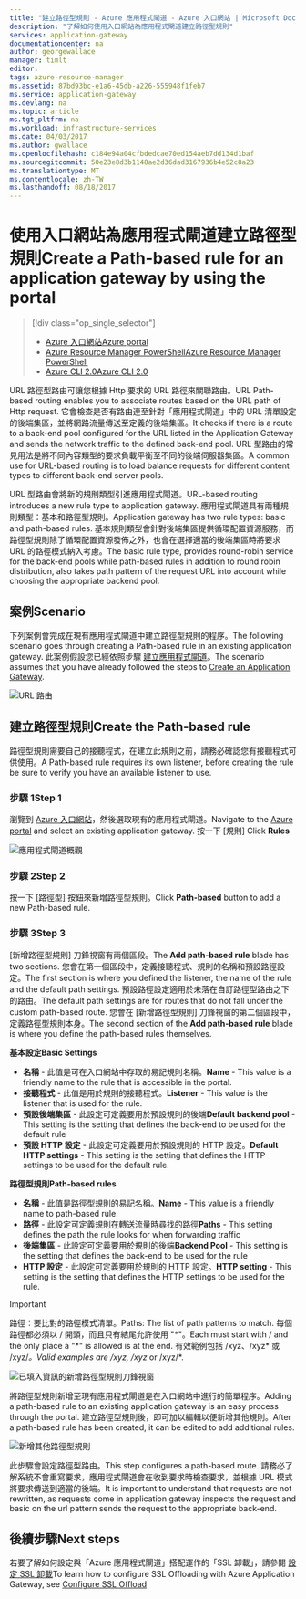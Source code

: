 ```yaml
---
title: "建立路徑型規則 - Azure 應用程式閘道 - Azure 入口網站 | Microsoft Docs"
description: "了解如何使用入口網站為應用程式閘道建立路徑型規則"
services: application-gateway
documentationcenter: na
author: georgewallace
manager: timlt
editor: 
tags: azure-resource-manager
ms.assetid: 87bd93bc-e1a6-45db-a226-555948f1feb7
ms.service: application-gateway
ms.devlang: na
ms.topic: article
ms.tgt_pltfrm: na
ms.workload: infrastructure-services
ms.date: 04/03/2017
ms.author: gwallace
ms.openlocfilehash: c184e94a04cfbdedcae70ed154aeb7dd134d1baf
ms.sourcegitcommit: 50e23e8d3b1148ae2d36dad3167936b4e52c8a23
ms.translationtype: MT
ms.contentlocale: zh-TW
ms.lasthandoff: 08/18/2017
---
```

# <a name="create-a-path-based-rule-for-an-application-gateway-by-using-the-portal"></a><span data-ttu-id="69682-103">使用入口網站為應用程式閘道建立路徑型規則</span><span class="sxs-lookup"><span data-stu-id="69682-103">Create a Path-based rule for an application gateway by using the portal</span></span>

> [!div class="op_single_selector"]
> * [<span data-ttu-id="69682-104">Azure 入口網站</span><span class="sxs-lookup"><span data-stu-id="69682-104">Azure portal</span></span>](application-gateway-create-url-route-portal.md)
> * [<span data-ttu-id="69682-105">Azure Resource Manager PowerShell</span><span class="sxs-lookup"><span data-stu-id="69682-105">Azure Resource Manager PowerShell</span></span>](application-gateway-create-url-route-arm-ps.md)
> * [<span data-ttu-id="69682-106">Azure CLI 2.0</span><span class="sxs-lookup"><span data-stu-id="69682-106">Azure CLI 2.0</span></span>](application-gateway-create-url-route-cli.md)

<span data-ttu-id="69682-107">URL 路徑型路由可讓您根據 Http 要求的 URL 路徑來關聯路由。</span><span class="sxs-lookup"><span data-stu-id="69682-107">URL Path-based routing enables you to associate routes based on the URL path of Http request.</span></span> <span data-ttu-id="69682-108">它會檢查是否有路由連至針對「應用程式閘道」中的 URL 清單設定的後端集區，並將網路流量傳送至定義的後端集區。</span><span class="sxs-lookup"><span data-stu-id="69682-108">It checks if there is a route to a back-end pool configured for the URL listed in the Application Gateway and sends the network traffic to the defined back-end pool.</span></span> <span data-ttu-id="69682-109">URL 型路由的常見用法是將不同內容類型的要求負載平衡至不同的後端伺服器集區。</span><span class="sxs-lookup"><span data-stu-id="69682-109">A common use for URL-based routing is to load balance requests for different content types to different back-end server pools.</span></span>

<span data-ttu-id="69682-110">URL 型路由會將新的規則類型引進應用程式閘道。</span><span class="sxs-lookup"><span data-stu-id="69682-110">URL-based routing introduces a new rule type to application gateway.</span></span> <span data-ttu-id="69682-111">應用程式閘道具有兩種規則類型：基本和路徑型規則。</span><span class="sxs-lookup"><span data-stu-id="69682-111">Application gateway has two rule types: basic and path-based rules.</span></span> <span data-ttu-id="69682-112">基本規則類型會針對後端集區提供循環配置資源服務，而路徑型規則除了循環配置資源發佈之外，也會在選擇適當的後端集區時將要求 URL 的路徑模式納入考慮。</span><span class="sxs-lookup"><span data-stu-id="69682-112">The basic rule type, provides round-robin service for the back-end pools while path-based rules in addition to round robin distribution, also takes path pattern of the request URL into account while choosing the appropriate backend pool.</span></span>

## <a name="scenario"></a><span data-ttu-id="69682-113">案例</span><span class="sxs-lookup"><span data-stu-id="69682-113">Scenario</span></span>

<span data-ttu-id="69682-114">下列案例會完成在現有應用程式閘道中建立路徑型規則的程序。</span><span class="sxs-lookup"><span data-stu-id="69682-114">The following scenario goes through creating a Path-based rule in an existing application gateway.</span></span>
<span data-ttu-id="69682-115">此案例假設您已經依照步驟 [建立應用程式閘道](application-gateway-create-gateway-portal.md)。</span><span class="sxs-lookup"><span data-stu-id="69682-115">The scenario assumes that you have already followed the steps to [Create an Application Gateway](application-gateway-create-gateway-portal.md).</span></span>

![URL 路由][scenario]

## <span data-ttu-id="69682-117"><a name="createrule"></a>建立路徑型規則</span><span class="sxs-lookup"><span data-stu-id="69682-117"><a name="createrule"></a>Create the Path-based rule</span></span>

<span data-ttu-id="69682-118">路徑型規則需要自己的接聽程式，在建立此規則之前，請務必確認您有接聽程式可供使用。</span><span class="sxs-lookup"><span data-stu-id="69682-118">A Path-based rule requires its own listener, before creating the rule be sure to verify you have an available listener to use.</span></span>

### <a name="step-1"></a><span data-ttu-id="69682-119">步驟 1</span><span class="sxs-lookup"><span data-stu-id="69682-119">Step 1</span></span>

<span data-ttu-id="69682-120">瀏覽到 [Azure 入口網站](http://portal.azure.com)，然後選取現有的應用程式閘道。</span><span class="sxs-lookup"><span data-stu-id="69682-120">Navigate to the [Azure portal](http://portal.azure.com) and select an existing application gateway.</span></span> <span data-ttu-id="69682-121">按一下 [規則] </span><span class="sxs-lookup"><span data-stu-id="69682-121">Click **Rules**</span></span>

![應用程式閘道概觀][1]

### <a name="step-2"></a><span data-ttu-id="69682-123">步驟 2</span><span class="sxs-lookup"><span data-stu-id="69682-123">Step 2</span></span>

<span data-ttu-id="69682-124">按一下 [路徑型]  按鈕來新增路徑型規則。</span><span class="sxs-lookup"><span data-stu-id="69682-124">Click **Path-based** button to add a new Path-based rule.</span></span>

### <a name="step-3"></a><span data-ttu-id="69682-125">步驟 3</span><span class="sxs-lookup"><span data-stu-id="69682-125">Step 3</span></span>

<span data-ttu-id="69682-126">[新增路徑型規則]  刀鋒視窗有兩個區段。</span><span class="sxs-lookup"><span data-stu-id="69682-126">The **Add path-based rule** blade has two sections.</span></span> <span data-ttu-id="69682-127">您會在第一個區段中，定義接聽程式、規則的名稱和預設路徑設定。</span><span class="sxs-lookup"><span data-stu-id="69682-127">The first section is where you defined the listener, the name of the rule and the default path settings.</span></span> <span data-ttu-id="69682-128">預設路徑設定適用於未落在自訂路徑型路由之下的路由。</span><span class="sxs-lookup"><span data-stu-id="69682-128">The default path settings are for routes that do not fall under the custom path-based route.</span></span> <span data-ttu-id="69682-129">您會在 [新增路徑型規則]  刀鋒視窗的第二個區段中，定義路徑型規則本身。</span><span class="sxs-lookup"><span data-stu-id="69682-129">The second section of the **Add path-based rule** blade is where you define the path-based rules themselves.</span></span>

<span data-ttu-id="69682-130">**基本設定**</span><span class="sxs-lookup"><span data-stu-id="69682-130">**Basic Settings**</span></span>

* <span data-ttu-id="69682-131">**名稱** - 此值是可在入口網站中存取的易記規則名稱。</span><span class="sxs-lookup"><span data-stu-id="69682-131">**Name** - This value is a friendly name to the rule that is accessible in the portal.</span></span>
* <span data-ttu-id="69682-132">**接聽程式** - 此值是用於規則的接聽程式。</span><span class="sxs-lookup"><span data-stu-id="69682-132">**Listener** - This value is the listener that is used for the rule.</span></span>
* <span data-ttu-id="69682-133">**預設後端集區** - 此設定可定義要用於預設規則的後端</span><span class="sxs-lookup"><span data-stu-id="69682-133">**Default backend pool** - This setting is the setting that defines the back-end to be used for the default rule</span></span>
* <span data-ttu-id="69682-134">**預設 HTTP 設定** - 此設定可定義要用於預設規則的 HTTP 設定。</span><span class="sxs-lookup"><span data-stu-id="69682-134">**Default HTTP settings** - This setting is the setting that defines the HTTP settings to be used for the default rule.</span></span>

<span data-ttu-id="69682-135">**路徑型規則**</span><span class="sxs-lookup"><span data-stu-id="69682-135">**Path-based rules**</span></span>

* <span data-ttu-id="69682-136">**名稱** - 此值是路徑型規則的易記名稱。</span><span class="sxs-lookup"><span data-stu-id="69682-136">**Name** - This value is a friendly name to path-based rule.</span></span>
* <span data-ttu-id="69682-137">**路徑** - 此設定可定義規則在轉送流量時尋找的路徑</span><span class="sxs-lookup"><span data-stu-id="69682-137">**Paths** - This setting defines the path the rule looks for when forwarding traffic</span></span>
* <span data-ttu-id="69682-138">**後端集區** - 此設定可定義要用於規則的後端</span><span class="sxs-lookup"><span data-stu-id="69682-138">**Backend Pool** - This setting is the setting that defines the back-end to be used for the rule</span></span>
* <span data-ttu-id="69682-139">**HTTP 設定** - 此設定可定義要用於規則的 HTTP 設定。</span><span class="sxs-lookup"><span data-stu-id="69682-139">**HTTP setting** - This setting is the setting that defines the HTTP settings to be used for the rule.</span></span>

> [!IMPORTANT]
> <span data-ttu-id="69682-140">路徑︰要比對的路徑模式清單。</span><span class="sxs-lookup"><span data-stu-id="69682-140">Paths: The list of path patterns to match.</span></span> <span data-ttu-id="69682-141">每個路徑都必須以 / 開頭，而且只有結尾允許使用 "\*"。</span><span class="sxs-lookup"><span data-stu-id="69682-141">Each must start with / and the only place a "\*" is allowed is at the end.</span></span> <span data-ttu-id="69682-142">有效範例包括 /xyz、/xyz* 或 /xyz/*。</span><span class="sxs-lookup"><span data-stu-id="69682-142">Valid examples are /xyz, /xyz* or /xyz/*.</span></span>  

![已填入資訊的新增路徑型規則刀鋒視窗][2]

<span data-ttu-id="69682-144">將路徑型規則新增至現有應用程式閘道是在入口網站中進行的簡單程序。</span><span class="sxs-lookup"><span data-stu-id="69682-144">Adding a path-based rule to an existing application gateway is an easy process through the portal.</span></span> <span data-ttu-id="69682-145">建立路徑型規則後，即可加以編輯以便新增其他規則。</span><span class="sxs-lookup"><span data-stu-id="69682-145">After a path-based rule has been created, it can be edited to add additional rules.</span></span> 

![新增其他路徑型規則][3]

<span data-ttu-id="69682-147">此步驟會設定路徑型路由。</span><span class="sxs-lookup"><span data-stu-id="69682-147">This step configures a path-based route.</span></span> <span data-ttu-id="69682-148">請務必了解系統不會重寫要求，應用程式閘道會在收到要求時檢查要求，並根據 URL 模式將要求傳送到適當的後端。</span><span class="sxs-lookup"><span data-stu-id="69682-148">It is important to understand that requests are not rewritten, as requests come in application gateway inspects the request and basic on the url pattern sends the request to the appropriate back-end.</span></span>

## <a name="next-steps"></a><span data-ttu-id="69682-149">後續步驟</span><span class="sxs-lookup"><span data-stu-id="69682-149">Next steps</span></span>

<span data-ttu-id="69682-150">若要了解如何設定與「Azure 應用程式閘道」搭配運作的「SSL 卸載」，請參閱 [設定 SSL 卸載](application-gateway-ssl-portal.md)</span><span class="sxs-lookup"><span data-stu-id="69682-150">To learn how to configure SSL Offloading with Azure Application Gateway, see [Configure SSL Offload](application-gateway-ssl-portal.md)</span></span>

[1]: ./media/application-gateway-create-url-route-portal/figure1.png
[2]: ./media/application-gateway-create-url-route-portal/figure2.png
[3]: ./media/application-gateway-create-url-route-portal/figure3.png
[scenario]: ./media/application-gateway-create-url-route-portal/scenario.png
